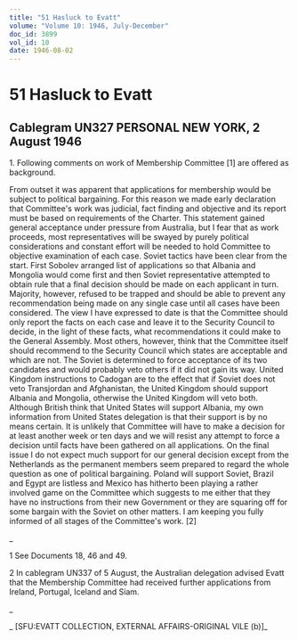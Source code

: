 ```yaml
---
title: "51 Hasluck to Evatt"
volume: "Volume 10: 1946, July-December"
doc_id: 3899
vol_id: 10
date: 1946-08-02
---
```


# 51 Hasluck to Evatt

## Cablegram UN327 PERSONAL NEW YORK, 2 August 1946

1\. Following comments on work of Membership Committee [1] are offered as background.

From outset it was apparent that applications for membership would be subject to political bargaining. For this reason we made early declaration that Committee's work was judicial, fact finding and objective and its report must be based on requirements of the Charter. This statement gained general acceptance under pressure from Australia, but I fear that as work proceeds, most representatives will be swayed by purely political considerations and constant effort will be needed to hold Committee to objective examination of each case. Soviet tactics have been clear from the start. First Sobolev arranged list of applications so that Albania and Mongolia would come first and then Soviet representative attempted to obtain rule that a final decision should be made on each applicant in turn. Majority, however, refused to be trapped and should be able to prevent any recommendation being made on any single case until all cases have been considered. The view I have expressed to date is that the Committee should only report the facts on each case and leave it to the Security Council to decide, in the light of these facts, what recommendations it could make to the General Assembly. Most others, however, think that the Committee itself should recommend to the Security Council which states are acceptable and which are not. The Soviet is determined to force acceptance of its two candidates and would probably veto others if it did not gain its way. United Kingdom instructions to Cadogan are to the effect that if Soviet does not veto Transjordan and Afghanistan, the United Kingdom should support Albania and Mongolia, otherwise the United Kingdom will veto both. Although British think that United States will support Albania, my own information from United States delegation is that their support is by no means certain. It is unlikely that Committee will have to make a decision for at least another week or ten days and we will resist any attempt to force a decision until facts have been gathered on all applications. On the final issue I do not expect much support for our general decision except from the Netherlands as the permanent members seem prepared to regard the whole question as one of political bargaining. Poland will support Soviet, Brazil and Egypt are listless and Mexico has hitherto been playing a rather involved game on the Committee which suggests to me either that they have no instructions from their new Government or they are squaring off for some bargain with the Soviet on other matters. I am keeping you fully informed of all stages of the Committee's work. [2]

_

1 See Documents 18, 46 and 49.

2 In cablegram UN337 of 5 August, the Australian delegation advised Evatt that the Membership Committee had received further applications from Ireland, Portugal, Iceland and Siam.

_

_ [SFU:EVATT COLLECTION, EXTERNAL AFFAIRS-ORIGINAL VILE (b)]_

